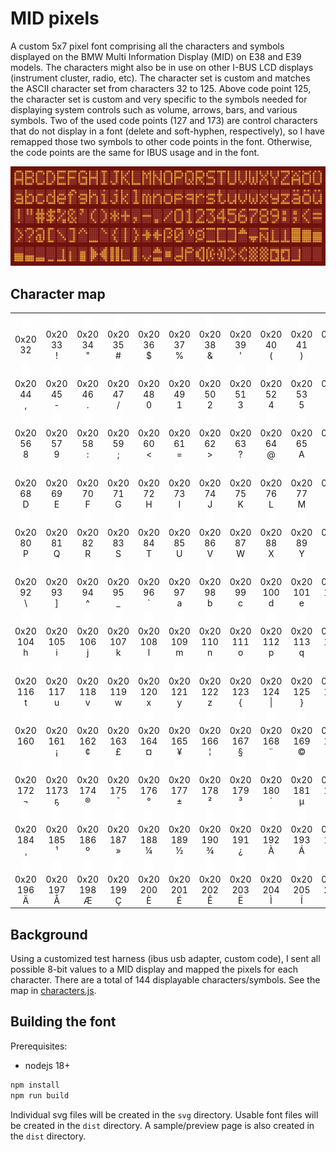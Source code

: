 # MID pixels

A custom 5x7 pixel font comprising all the characters and symbols displayed on the BMW Multi Information Display (MID) on E38 and E39 models. The characters might also be in use on other I-BUS LCD displays (instrument cluster, radio, etc). The character set is custom and matches the ASCII character set from characters 32 to 125. Above code point 125, the character set is custom and very specific to the symbols needed for displaying system controls such as volume, arrows, bars, and various symbols. Two of the used code points (127 and 173) are control characters that do not display in a font (delete and soft-hyphen, respectively), so I have remapped those two symbols to other code points in the font. Otherwise, the code points are the same for IBUS usage and in the font.

<!--<picture>
  <source media="(prefers-color-scheme: dark)" srcset="./assets/sample-dark.png">
  <img alt="Sample character set" src="./assets/sample-light.png">
</picture>-->

![Sample character set](./assets/sample-lcd.png)

## Character map

<table>
  <tbody>
    <tr>
      <td align="center">
        <img height="20px" alt="0x20" src="./assets/midpixels.svg#32"/><br/>
        0x20<br/>
        32<br/>
        &#32;
      </td>
      <td align="center">
        <img height="20px" alt="0x20" src="./assets/midpixels.svg#33"/><br/>
        0x20<br/>
        33<br/>
        &#33;
      </td>
      <td align="center">
        <img height="20px" alt="0x20" src="./assets/midpixels.svg#34"/><br/>
        0x20<br/>
        34<br/>
        &#34;
      </td>
      <td align="center">
        <img height="20px" alt="0x20" src="./assets/midpixels.svg#35"/><br/>
        0x20<br/>
        35<br/>
        &#35;
      </td>
      <td align="center">
        <img height="20px" alt="0x20" src="./assets/midpixels.svg#36"/><br/>
        0x20<br/>
        36<br/>
        &#36;
      </td>
      <td align="center">
        <img height="20px" alt="0x20" src="./assets/midpixels.svg#37"/><br/>
        0x20<br/>
        37<br/>
        &#37;
      </td>
      <td align="center">
        <img height="20px" alt="0x20" src="./assets/midpixels.svg#38"/><br/>
        0x20<br/>
        38<br/>
        &#38;
      </td>
      <td align="center">
        <img height="20px" alt="0x20" src="./assets/midpixels.svg#39"/><br/>
        0x20<br/>
        39<br/>
        &#39;
      </td>
      <td align="center">
        <img height="20px" alt="0x20" src="./assets/midpixels.svg#40"/><br/>
        0x20<br/>
        40<br/>
        &#40;
      </td>
      <td align="center">
        <img height="20px" alt="0x20" src="./assets/midpixels.svg#41"/><br/>
        0x20<br/>
        41<br/>
        &#41;
      </td>
      <td align="center">
        <img height="20px" alt="0x20" src="./assets/midpixels.svg#42"/><br/>
        0x20<br/>
        42<br/>
        &#42;
      </td>
      <td align="center">
        <img height="20px" alt="0x20" src="./assets/midpixels.svg#43"/><br/>
        0x20<br/>
        43<br/>
        &#43;
      </td>
    </tr>
    <tr>
      <td align="center">
        <img height="20px" alt="0x20" src="./assets/midpixels.svg#44"/><br/>
        0x20<br/>
        44<br/>
        &#44;
      </td>
      <td align="center">
        <img height="20px" alt="0x20" src="./assets/midpixels.svg#45"/><br/>
        0x20<br/>
        45<br/>
        &#45;
      </td>
      <td align="center">
        <img height="20px" alt="0x20" src="./assets/midpixels.svg#46"/><br/>
        0x20<br/>
        46<br/>
        &#46;
      </td>
      <td align="center">
        <img height="20px" alt="0x20" src="./assets/midpixels.svg#47"/><br/>
        0x20<br/>
        47<br/>
        &#47;
      </td>
      <td align="center">
        <img height="20px" alt="0x20" src="./assets/midpixels.svg#48"/><br/>
        0x20<br/>
        48<br/>
        &#48;
      </td>
      <td align="center">
        <img height="20px" alt="0x20" src="./assets/midpixels.svg#49"/><br/>
        0x20<br/>
        49<br/>
        &#49;
      </td>
      <td align="center">
        <img height="20px" alt="0x20" src="./assets/midpixels.svg#50"/><br/>
        0x20<br/>
        50<br/>
        &#50;
      </td>
      <td align="center">
        <img height="20px" alt="0x20" src="./assets/midpixels.svg#51"/><br/>
        0x20<br/>
        51<br/>
        &#51;
      </td>
      <td align="center">
        <img height="20px" alt="0x20" src="./assets/midpixels.svg#52"/><br/>
        0x20<br/>
        52<br/>
        &#52;
      </td>
      <td align="center">
        <img height="20px" alt="0x20" src="./assets/midpixels.svg#53"/><br/>
        0x20<br/>
        53<br/>
        &#53;
      </td>
      <td align="center">
        <img height="20px" alt="0x20" src="./assets/midpixels.svg#54"/><br/>
        0x20<br/>
        54<br/>
        &#54;
      </td>
      <td align="center">
        <img height="20px" alt="0x20" src="./assets/midpixels.svg#55"/><br/>
        0x20<br/>
        55<br/>
        &#55;
      </td>
    </tr>
    <tr>
      <td align="center">
        <img height="20px" alt="0x20" src="./assets/midpixels.svg#56"/><br/>
        0x20<br/>
        56<br/>
        &#56;
      </td>
      <td align="center">
        <img height="20px" alt="0x20" src="./assets/midpixels.svg#57"/><br/>
        0x20<br/>
        57<br/>
        &#57;
      </td>
      <td align="center">
        <img height="20px" alt="0x20" src="./assets/midpixels.svg#58"/><br/>
        0x20<br/>
        58<br/>
        &#58;
      </td>
      <td align="center">
        <img height="20px" alt="0x20" src="./assets/midpixels.svg#59"/><br/>
        0x20<br/>
        59<br/>
        &#59;
      </td>
      <td align="center">
        <img height="20px" alt="0x20" src="./assets/midpixels.svg#60"/><br/>
        0x20<br/>
        60<br/>
        &#60;
      </td>
      <td align="center">
        <img height="20px" alt="0x20" src="./assets/midpixels.svg#61"/><br/>
        0x20<br/>
        61<br/>
        &#61;
      </td>
      <td align="center">
        <img height="20px" alt="0x20" src="./assets/midpixels.svg#62"/><br/>
        0x20<br/>
        62<br/>
        &#62;
      </td>
      <td align="center">
        <img height="20px" alt="0x20" src="./assets/midpixels.svg#63"/><br/>
        0x20<br/>
        63<br/>
        &#63;
      </td>
      <td align="center">
        <img height="20px" alt="0x20" src="./assets/midpixels.svg#64"/><br/>
        0x20<br/>
        64<br/>
        &#64;
      </td>
      <td align="center">
        <img height="20px" alt="0x20" src="./assets/midpixels.svg#65"/><br/>
        0x20<br/>
        65<br/>
        &#65;
      </td>
      <td align="center">
        <img height="20px" alt="0x20" src="./assets/midpixels.svg#66"/><br/>
        0x20<br/>
        66<br/>
        &#66;
      </td>
      <td align="center">
        <img height="20px" alt="0x20" src="./assets/midpixels.svg#67"/><br/>
        0x20<br/>
        67<br/>
        &#67;
      </td>
    </tr>
    <tr>
      <td align="center">
        <img height="20px" alt="0x20" src="./assets/midpixels.svg#68"/><br/>
        0x20<br/>
        68<br/>
        &#68;
      </td>
      <td align="center">
        <img height="20px" alt="0x20" src="./assets/midpixels.svg#69"/><br/>
        0x20<br/>
        69<br/>
        &#69;
      </td>
      <td align="center">
        <img height="20px" alt="0x20" src="./assets/midpixels.svg#70"/><br/>
        0x20<br/>
        70<br/>
        &#70;
      </td>
      <td align="center">
        <img height="20px" alt="0x20" src="./assets/midpixels.svg#71"/><br/>
        0x20<br/>
        71<br/>
        &#71;
      </td>
      <td align="center">
        <img height="20px" alt="0x20" src="./assets/midpixels.svg#72"/><br/>
        0x20<br/>
        72<br/>
        &#72;
      </td>
      <td align="center">
        <img height="20px" alt="0x20" src="./assets/midpixels.svg#73"/><br/>
        0x20<br/>
        73<br/>
        &#73;
      </td>
      <td align="center">
        <img height="20px" alt="0x20" src="./assets/midpixels.svg#74"/><br/>
        0x20<br/>
        74<br/>
        &#74;
      </td>
      <td align="center">
        <img height="20px" alt="0x20" src="./assets/midpixels.svg#75"/><br/>
        0x20<br/>
        75<br/>
        &#75;
      </td>
      <td align="center">
        <img height="20px" alt="0x20" src="./assets/midpixels.svg#76"/><br/>
        0x20<br/>
        76<br/>
        &#76;
      </td>
      <td align="center">
        <img height="20px" alt="0x20" src="./assets/midpixels.svg#77"/><br/>
        0x20<br/>
        77<br/>
        &#77;
      </td>
      <td align="center">
        <img height="20px" alt="0x20" src="./assets/midpixels.svg#78"/><br/>
        0x20<br/>
        78<br/>
        &#78;
      </td>
      <td align="center">
        <img height="20px" alt="0x20" src="./assets/midpixels.svg#79"/><br/>
        0x20<br/>
        79<br/>
        &#79;
      </td>
    </tr>
    <tr>
      <td align="center">
        <img height="20px" alt="0x20" src="./assets/midpixels.svg#80"/><br/>
        0x20<br/>
        80<br/>
        &#80;
      </td>
      <td align="center">
        <img height="20px" alt="0x20" src="./assets/midpixels.svg#81"/><br/>
        0x20<br/>
        81<br/>
        &#81;
      </td>
      <td align="center">
        <img height="20px" alt="0x20" src="./assets/midpixels.svg#82"/><br/>
        0x20<br/>
        82<br/>
        &#82;
      </td>
      <td align="center">
        <img height="20px" alt="0x20" src="./assets/midpixels.svg#83"/><br/>
        0x20<br/>
        83<br/>
        &#83;
      </td>
      <td align="center">
        <img height="20px" alt="0x20" src="./assets/midpixels.svg#84"/><br/>
        0x20<br/>
        84<br/>
        &#84;
      </td>
      <td align="center">
        <img height="20px" alt="0x20" src="./assets/midpixels.svg#85"/><br/>
        0x20<br/>
        85<br/>
        &#85;
      </td>
      <td align="center">
        <img height="20px" alt="0x20" src="./assets/midpixels.svg#86"/><br/>
        0x20<br/>
        86<br/>
        &#86;
      </td>
      <td align="center">
        <img height="20px" alt="0x20" src="./assets/midpixels.svg#87"/><br/>
        0x20<br/>
        87<br/>
        &#87;
      </td>
      <td align="center">
        <img height="20px" alt="0x20" src="./assets/midpixels.svg#88"/><br/>
        0x20<br/>
        88<br/>
        &#88;
      </td>
      <td align="center">
        <img height="20px" alt="0x20" src="./assets/midpixels.svg#89"/><br/>
        0x20<br/>
        89<br/>
        &#89;
      </td>
      <td align="center">
        <img height="20px" alt="0x20" src="./assets/midpixels.svg#90"/><br/>
        0x20<br/>
        90<br/>
        &#90;
      </td>
      <td align="center">
        <img height="20px" alt="0x20" src="./assets/midpixels.svg#91"/><br/>
        0x20<br/>
        91<br/>
        &#91;
      </td>
    </tr>
    <tr>
      <td align="center">
        <img height="20px" alt="0x20" src="./assets/midpixels.svg#92"/><br/>
        0x20<br/>
        92<br/>
        &#92;
      </td>
      <td align="center">
        <img height="20px" alt="0x20" src="./assets/midpixels.svg#93"/><br/>
        0x20<br/>
        93<br/>
        &#93;
      </td>
      <td align="center">
        <img height="20px" alt="0x20" src="./assets/midpixels.svg#94"/><br/>
        0x20<br/>
        94<br/>
        &#94;
      </td>
      <td align="center">
        <img height="20px" alt="0x20" src="./assets/midpixels.svg#95"/><br/>
        0x20<br/>
        95<br/>
        &#95;
      </td>
      <td align="center">
        <img height="20px" alt="0x20" src="./assets/midpixels.svg#96"/><br/>
        0x20<br/>
        96<br/>
        &#96;
      </td>
      <td align="center">
        <img height="20px" alt="0x20" src="./assets/midpixels.svg#97"/><br/>
        0x20<br/>
        97<br/>
        &#97;
      </td>
      <td align="center">
        <img height="20px" alt="0x20" src="./assets/midpixels.svg#98"/><br/>
        0x20<br/>
        98<br/>
        &#98;
      </td>
      <td align="center">
        <img height="20px" alt="0x20" src="./assets/midpixels.svg#99"/><br/>
        0x20<br/>
        99<br/>
        &#99;
      </td>
      <td align="center">
        <img height="20px" alt="0x20" src="./assets/midpixels.svg#100"/><br/>
        0x20<br/>
        100<br/>
        &#100;
      </td>
      <td align="center">
        <img height="20px" alt="0x20" src="./assets/midpixels.svg#101"/><br/>
        0x20<br/>
        101<br/>
        &#101;
      </td>
      <td align="center">
        <img height="20px" alt="0x20" src="./assets/midpixels.svg#102"/><br/>
        0x20<br/>
        102<br/>
        &#102;
      </td>
      <td align="center">
        <img height="20px" alt="0x20" src="./assets/midpixels.svg#103"/><br/>
        0x20<br/>
        103<br/>
        &#103;
      </td>
    </tr>
    <tr>
      <td align="center">
        <img height="20px" alt="0x20" src="./assets/midpixels.svg#104"/><br/>
        0x20<br/>
        104<br/>
        &#104;
      </td>
      <td align="center">
        <img height="20px" alt="0x20" src="./assets/midpixels.svg#105"/><br/>
        0x20<br/>
        105<br/>
        &#105;
      </td>
      <td align="center">
        <img height="20px" alt="0x20" src="./assets/midpixels.svg#106"/><br/>
        0x20<br/>
        106<br/>
        &#106;
      </td>
      <td align="center">
        <img height="20px" alt="0x20" src="./assets/midpixels.svg#107"/><br/>
        0x20<br/>
        107<br/>
        &#107;
      </td>
      <td align="center">
        <img height="20px" alt="0x20" src="./assets/midpixels.svg#108"/><br/>
        0x20<br/>
        108<br/>
        &#108;
      </td>
      <td align="center">
        <img height="20px" alt="0x20" src="./assets/midpixels.svg#109"/><br/>
        0x20<br/>
        109<br/>
        &#109;
      </td>
      <td align="center">
        <img height="20px" alt="0x20" src="./assets/midpixels.svg#110"/><br/>
        0x20<br/>
        110<br/>
        &#110;
      </td>
      <td align="center">
        <img height="20px" alt="0x20" src="./assets/midpixels.svg#111"/><br/>
        0x20<br/>
        111<br/>
        &#111;
      </td>
      <td align="center">
        <img height="20px" alt="0x20" src="./assets/midpixels.svg#112"/><br/>
        0x20<br/>
        112<br/>
        &#112;
      </td>
      <td align="center">
        <img height="20px" alt="0x20" src="./assets/midpixels.svg#113"/><br/>
        0x20<br/>
        113<br/>
        &#113;
      </td>
      <td align="center">
        <img height="20px" alt="0x20" src="./assets/midpixels.svg#114"/><br/>
        0x20<br/>
        114<br/>
        &#114;
      </td>
      <td align="center">
        <img height="20px" alt="0x20" src="./assets/midpixels.svg#115"/><br/>
        0x20<br/>
        115<br/>
        &#115;
      </td>
    </tr>
    <tr>
      <td align="center">
        <img height="20px" alt="0x20" src="./assets/midpixels.svg#116"/><br/>
        0x20<br/>
        116<br/>
        &#116;
      </td>
      <td align="center">
        <img height="20px" alt="0x20" src="./assets/midpixels.svg#117"/><br/>
        0x20<br/>
        117<br/>
        &#117;
      </td>
      <td align="center">
        <img height="20px" alt="0x20" src="./assets/midpixels.svg#118"/><br/>
        0x20<br/>
        118<br/>
        &#118;
      </td>
      <td align="center">
        <img height="20px" alt="0x20" src="./assets/midpixels.svg#119"/><br/>
        0x20<br/>
        119<br/>
        &#119;
      </td>
      <td align="center">
        <img height="20px" alt="0x20" src="./assets/midpixels.svg#120"/><br/>
        0x20<br/>
        120<br/>
        &#120;
      </td>
      <td align="center">
        <img height="20px" alt="0x20" src="./assets/midpixels.svg#121"/><br/>
        0x20<br/>
        121<br/>
        &#121;
      </td>
      <td align="center">
        <img height="20px" alt="0x20" src="./assets/midpixels.svg#122"/><br/>
        0x20<br/>
        122<br/>
        &#122;
      </td>
      <td align="center">
        <img height="20px" alt="0x20" src="./assets/midpixels.svg#123"/><br/>
        0x20<br/>
        123<br/>
        &#123;
      </td>
      <td align="center">
        <img height="20px" alt="0x20" src="./assets/midpixels.svg#124"/><br/>
        0x20<br/>
        124<br/>
        &#124;
      </td>
      <td align="center">
        <img height="20px" alt="0x20" src="./assets/midpixels.svg#125"/><br/>
        0x20<br/>
        125<br/>
        &#125;
      </td>
      <td align="center">
        <img height="20px" alt="0x20" src="./assets/midpixels.svg#126"/><br/>
        0x20<br/>
        126<br/>
        &#126;
      </td>
      <td align="center">
        <img height="20px" alt="0x20" src="./assets/midpixels.svg#127"/><br/>
        0x20<br/>
        1127<br/>
        &#1127;
      </td>
    </tr>
    <tr>
      <td align="center">
        <img height="20px" alt="0x20" src="./assets/midpixels.svg#160"/><br/>
        0x20<br/>
        160<br/>
        &#160;
      </td>
      <td align="center">
        <img height="20px" alt="0x20" src="./assets/midpixels.svg#161"/><br/>
        0x20<br/>
        161<br/>
        &#161;
      </td>
      <td align="center">
        <img height="20px" alt="0x20" src="./assets/midpixels.svg#162"/><br/>
        0x20<br/>
        162<br/>
        &#162;
      </td>
      <td align="center">
        <img height="20px" alt="0x20" src="./assets/midpixels.svg#163"/><br/>
        0x20<br/>
        163<br/>
        &#163;
      </td>
      <td align="center">
        <img height="20px" alt="0x20" src="./assets/midpixels.svg#164"/><br/>
        0x20<br/>
        164<br/>
        &#164;
      </td>
      <td align="center">
        <img height="20px" alt="0x20" src="./assets/midpixels.svg#165"/><br/>
        0x20<br/>
        165<br/>
        &#165;
      </td>
      <td align="center">
        <img height="20px" alt="0x20" src="./assets/midpixels.svg#166"/><br/>
        0x20<br/>
        166<br/>
        &#166;
      </td>
      <td align="center">
        <img height="20px" alt="0x20" src="./assets/midpixels.svg#167"/><br/>
        0x20<br/>
        167<br/>
        &#167;
      </td>
      <td align="center">
        <img height="20px" alt="0x20" src="./assets/midpixels.svg#168"/><br/>
        0x20<br/>
        168<br/>
        &#168;
      </td>
      <td align="center">
        <img height="20px" alt="0x20" src="./assets/midpixels.svg#169"/><br/>
        0x20<br/>
        169<br/>
        &#169;
      </td>
      <td align="center">
        <img height="20px" alt="0x20" src="./assets/midpixels.svg#170"/><br/>
        0x20<br/>
        170<br/>
        &#170;
      </td>
      <td align="center">
        <img height="20px" alt="0x20" src="./assets/midpixels.svg#171"/><br/>
        0x20<br/>
        171<br/>
        &#171;
      </td>
    </tr>
    <tr>
      <td align="center">
        <img height="20px" alt="0x20" src="./assets/midpixels.svg#172"/><br/>
        0x20<br/>
        172<br/>
        &#172;
      </td>
      <td align="center">
        <img height="20px" alt="0x20" src="./assets/midpixels.svg#173"/><br/>
        0x20<br/>
        1173<br/>
        &#1173;
      </td>
      <td align="center">
        <img height="20px" alt="0x20" src="./assets/midpixels.svg#174"/><br/>
        0x20<br/>
        174<br/>
        &#174;
      </td>
      <td align="center">
        <img height="20px" alt="0x20" src="./assets/midpixels.svg#175"/><br/>
        0x20<br/>
        175<br/>
        &#175;
      </td>
      <td align="center">
        <img height="20px" alt="0x20" src="./assets/midpixels.svg#176"/><br/>
        0x20<br/>
        176<br/>
        &#176;
      </td>
      <td align="center">
        <img height="20px" alt="0x20" src="./assets/midpixels.svg#177"/><br/>
        0x20<br/>
        177<br/>
        &#177;
      </td>
      <td align="center">
        <img height="20px" alt="0x20" src="./assets/midpixels.svg#178"/><br/>
        0x20<br/>
        178<br/>
        &#178;
      </td>
      <td align="center">
        <img height="20px" alt="0x20" src="./assets/midpixels.svg#179"/><br/>
        0x20<br/>
        179<br/>
        &#179;
      </td>
      <td align="center">
        <img height="20px" alt="0x20" src="./assets/midpixels.svg#180"/><br/>
        0x20<br/>
        180<br/>
        &#180;
      </td>
      <td align="center">
        <img height="20px" alt="0x20" src="./assets/midpixels.svg#181"/><br/>
        0x20<br/>
        181<br/>
        &#181;
      </td>
      <td align="center">
        <img height="20px" alt="0x20" src="./assets/midpixels.svg#182"/><br/>
        0x20<br/>
        182<br/>
        &#182;
      </td>
      <td align="center">
        <img height="20px" alt="0x20" src="./assets/midpixels.svg#183"/><br/>
        0x20<br/>
        183<br/>
        &#183;
      </td>
    </tr>
    <tr>
      <td align="center">
        <img height="20px" alt="0x20" src="./assets/midpixels.svg#184"/><br/>
        0x20<br/>
        184<br/>
        &#184;
      </td>
      <td align="center">
        <img height="20px" alt="0x20" src="./assets/midpixels.svg#185"/><br/>
        0x20<br/>
        185<br/>
        &#185;
      </td>
      <td align="center">
        <img height="20px" alt="0x20" src="./assets/midpixels.svg#186"/><br/>
        0x20<br/>
        186<br/>
        &#186;
      </td>
      <td align="center">
        <img height="20px" alt="0x20" src="./assets/midpixels.svg#187"/><br/>
        0x20<br/>
        187<br/>
        &#187;
      </td>
      <td align="center">
        <img height="20px" alt="0x20" src="./assets/midpixels.svg#188"/><br/>
        0x20<br/>
        188<br/>
        &#188;
      </td>
      <td align="center">
        <img height="20px" alt="0x20" src="./assets/midpixels.svg#189"/><br/>
        0x20<br/>
        189<br/>
        &#189;
      </td>
      <td align="center">
        <img height="20px" alt="0x20" src="./assets/midpixels.svg#190"/><br/>
        0x20<br/>
        190<br/>
        &#190;
      </td>
      <td align="center">
        <img height="20px" alt="0x20" src="./assets/midpixels.svg#191"/><br/>
        0x20<br/>
        191<br/>
        &#191;
      </td>
      <td align="center">
        <img height="20px" alt="0x20" src="./assets/midpixels.svg#192"/><br/>
        0x20<br/>
        192<br/>
        &#192;
      </td>
      <td align="center">
        <img height="20px" alt="0x20" src="./assets/midpixels.svg#193"/><br/>
        0x20<br/>
        193<br/>
        &#193;
      </td>
      <td align="center">
        <img height="20px" alt="0x20" src="./assets/midpixels.svg#194"/><br/>
        0x20<br/>
        194<br/>
        &#194;
      </td>
      <td align="center">
        <img height="20px" alt="0x20" src="./assets/midpixels.svg#195"/><br/>
        0x20<br/>
        195<br/>
        &#195;
      </td>
    </tr>
    <tr>
      <td align="center">
        <img height="20px" alt="0x20" src="./assets/midpixels.svg#196"/><br/>
        0x20<br/>
        196<br/>
        &#196;
      </td>
      <td align="center">
        <img height="20px" alt="0x20" src="./assets/midpixels.svg#197"/><br/>
        0x20<br/>
        197<br/>
        &#197;
      </td>
      <td align="center">
        <img height="20px" alt="0x20" src="./assets/midpixels.svg#198"/><br/>
        0x20<br/>
        198<br/>
        &#198;
      </td>
      <td align="center">
        <img height="20px" alt="0x20" src="./assets/midpixels.svg#199"/><br/>
        0x20<br/>
        199<br/>
        &#199;
      </td>
      <td align="center">
        <img height="20px" alt="0x20" src="./assets/midpixels.svg#200"/><br/>
        0x20<br/>
        200<br/>
        &#200;
      </td>
      <td align="center">
        <img height="20px" alt="0x20" src="./assets/midpixels.svg#201"/><br/>
        0x20<br/>
        201<br/>
        &#201;
      </td>
      <td align="center">
        <img height="20px" alt="0x20" src="./assets/midpixels.svg#202"/><br/>
        0x20<br/>
        202<br/>
        &#202;
      </td>
      <td align="center">
        <img height="20px" alt="0x20" src="./assets/midpixels.svg#203"/><br/>
        0x20<br/>
        203<br/>
        &#203;
      </td>
      <td align="center">
        <img height="20px" alt="0x20" src="./assets/midpixels.svg#204"/><br/>
        0x20<br/>
        204<br/>
        &#204;
      </td>
      <td align="center">
        <img height="20px" alt="0x20" src="./assets/midpixels.svg#205"/><br/>
        0x20<br/>
        205<br/>
        &#205;
      </td>
      <td align="center">
        <img height="20px" alt="0x20" src="./assets/midpixels.svg#206"/><br/>
        0x20<br/>
        206<br/>
        &#206;
      </td>
      <td align="center">
        <img height="20px" alt="0x20" src="./assets/midpixels.svg#207"/><br/>
        0x20<br/>
        207<br/>
        &#207;
      </td>
    </tr>
  </tbody>
</table>

## Background

Using a customized test harness (ibus usb adapter, custom code), I sent all possible 8-bit values to a MID display and mapped the pixels for each character. There are a total of 144 displayable characters/symbols. See the map in [characters.js](./src/characters.js).

## Building the font

Prerequisites:
* nodejs 18+

```bash
npm install
npm run build
```

Individual svg files will be created in the `svg` directory. Usable font files will be created in the `dist` directory. A sample/preview page is also created in the `dist` directory.

